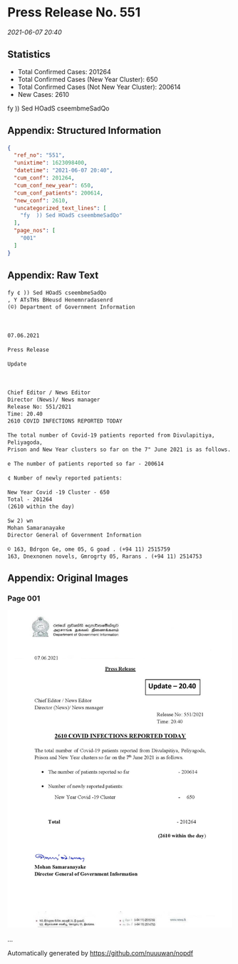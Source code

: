
# Press Release No. 551
*2021-06-07 20:40*
## Statistics
* Total Confirmed Cases: 201264
* Total Confirmed Cases (New Year Cluster): 650
* Total Confirmed Cases (Not New Year Cluster): 200614
* New Cases: 2610


fy  )) Sed HOadS cseembmeSadQo

## Appendix: Structured Information
```json
{
  "ref_no": "551",
  "unixtime": 1623098400,
  "datetime": "2021-06-07 20:40",
  "cum_conf": 201264,
  "cum_conf_new_year": 650,
  "cum_conf_patients": 200614,
  "new_conf": 2610,
  "uncategorized_text_lines": [
    "fy  )) Sed HOadS cseembmeSadQo"
  ],
  "page_nos": [
    "001"
  ]
}
```

## Appendix: Raw Text
```text
fy ¢ )) Sed HOadS cseembmeSadQo
, Y ATsTHs BHeusd Henemnradasenrd
(©) Department of Government Information

 

07.06.2021

Press Release

Update

 

Chief Editor / News Editor
Director (News)/ News manager
Release No: 551/2021
Time: 20.40
2610 COVID INFECTIONS REPORTED TODAY

The total number of Covid-19 patients reported from Divulapitiya, Peliyagoda,
Prison and New Year clusters so far on the 7" June 2021 is as follows.

e The number of patients reported so far - 200614

¢ Number of newly reported patients:

New Year Covid -19 Cluster - 650
Total - 201264
(2610 within the day)

Sw 2) wn
Mohan Samaranayake
Director General of Government Information

© 163, Bdrgon Ge, ome 05, G goad . (+94 11) 2515759
163, Dnexnonen novels, Gmrogrty 05, Rarans . (+94 11) 2514753

```

## Appendix: Original Images

### Page 001

![page_no](https://raw.githubusercontent.com/nuuuwan/nopdf_data/main/nopdf.dgigovlk.ref551.page001.jpeg)
        

...

Automatically generated by https://github.com/nuuuwan/nopdf

    
    
